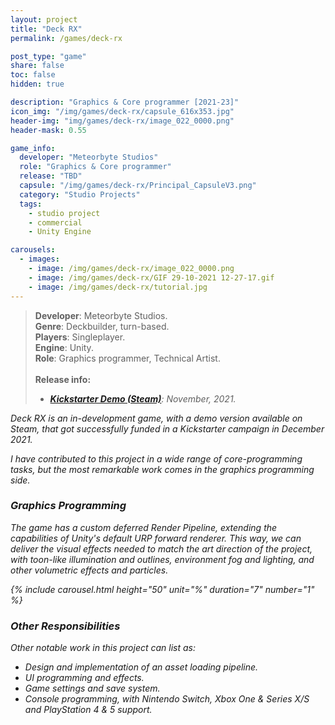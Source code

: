 ```yaml
---
layout: project
title: "Deck RX"
permalink: /games/deck-rx

post_type: "game"
share: false
toc: false
hidden: true

description: "Graphics & Core programmer [2021-23]"
icon_img: "/img/games/deck-rx/capsule_616x353.jpg"
header-img: "img/games/deck-rx/image_022_0000.png"
header-mask: 0.55

game_info:
  developer: "Meteorbyte Studios"
  role: "Graphics & Core programmer"
  release: "TBD"
  capsule: "/img/games/deck-rx/Principal_CapsuleV3.png"
  category: "Studio Projects"
  tags:
    - studio project
    - commercial
    - Unity Engine

carousels:
  - images: 
    - image: /img/games/deck-rx/image_022_0000.png
    - image: /img/games/deck-rx/GIF 29-10-2021 12-27-17.gif
    - image: /img/games/deck-rx/tutorial.jpg
---
```


>**Developer**: Meteorbyte Studios.<br>
>**Genre**: Deckbuilder, turn-based.<br>
>**Players**: Singleplayer.<br>
>**Engine**: Unity.<br>
>**Role**: Graphics programmer, Technical Artist.<br>
><br>
>**Release info:**
>- [<i class='fab fa-steam'/> **Kickstarter Demo (Steam)**](https://store.steampowered.com/app/1529180/Deck_RX_The_Deckbuilding_Racing_Game/): November, 2021.


_Deck RX_ is an in-development game, with a demo version available on Steam, that 
got successfully funded in a Kickstarter campaign in December 2021.

I have contributed to this project in a wide range of core-programming tasks, but
the most remarkable work comes in the graphics programming side.

### Graphics Programming
The game has a custom deferred Render Pipeline, extending the capabilities of Unity's 
default URP forward renderer. This way, we can deliver the visual effects needed to match
the art direction of the project, with toon-like illumination and outlines, environment
fog and lighting, and other volumetric effects and particles.

{% include carousel.html height="50" unit="%" duration="7" number="1" %}
<br>

### Other Responsibilities
Other notable work in this project can list as:
 
 - Design and implementation of an asset loading pipeline.
 - UI programming and effects.
 - Game settings and save system.
 - Console programming, with Nintendo Switch, Xbox One & Series X/S and PlayStation 4 & 5 support.
